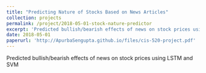 ```yaml
---
title: "Predicting Nature of Stocks Based on News Articles"
collection: projects
permalink: /project/2018-05-01-stock-nature-predictor
excerpt: 'Predicted bullish/bearish effects of news on stock prices using LSTM and SVM'
date: 2018-05-01
paperurl: 'http://ApurbaSengupta.github.io/files/cis-520-project.pdf'
---
```

Predicted bullish/bearish effects of news on stock prices using LSTM and SVM
